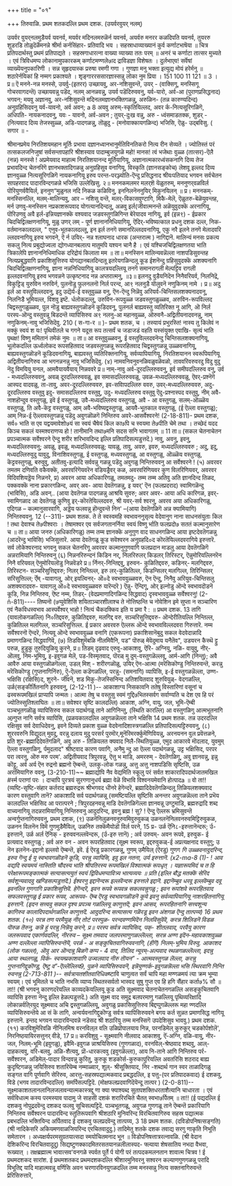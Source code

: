+++
title = "०१"

+++
तिरुवाळि. 
प्रथम शतकदल्लि प्रथम दशक. 
(उयर्वरवुयर् नलम्) 

उयर्वर वुयर्‌नलमुडैयर्व यवनर्व, 
मयर्वर मदिनलमरुळॆर्न यवनर्व, अयर्वरु मनरर कळदिपति यवनर्व, तुयररु शुडरडि तोळुदॆर्ळॆमनन्ने 
श्रीर्मा कर्नसिंहार- प्रतिवादि भय । सहस्राधाव्याख्यानं कुर्व कर्णाटभाषॆया ॥ चित्र प्रतिपदार्थस्तु प्रथमं प्रतिपाद्यते । सहस्रगाधारत्ना वाख्या व्याख्या ततः परम् ॥ अनरं च कर्णाटा तात्सर मुच्यते । एवं त्रिविधमप्प लोकानामुपकारकम् कर्णाटमण्णले७ाद द्राविडज्ञा विशेषतः । दुर्लभाएव! सर्वॆषां व्याख्यॆयनुपकारिणी । सन्न सृहृदयास्क प्ररुषा रमणी गणा । गुणज्ञा मनु भक्ता इत्युद्य मोयं हरेर्मनु ॥ शठारेर्नयिकां हि नम्मग प्रकाश्यते । शृङ्गाररससारज्ञास्सन्नु लोका नुम प्रिया । 
151 
100 
11 
121 
॥ 3 । 
प्र॥ ऎ मनने-नन्न मनस्से, उयर्वु-(इतरर) उच्छायवु, अर-नशिसुवन्तॆ, उयर् - (वाक्सिगू, मनस्सिगू गोचरवागदन्तॆ) उच्छायवन्नु पडॆद, नलम् आनन्नवन्नु, उयर्व पडॆदिरुववनु, यर्व-यारो, अर्व-आ (पुराणप्रसिद्धनाद) भगवन; मयवु अज्ञानवु, अर-नशिसुवन्तॆ मदिनलमज्ञानभक्तिगळन्नु, अरुळिन- (तन्न कारुण्यदिन्द) अनुग्रहिसिदवनु यर्व-यावनो, अर्व अवन; 
a 
8 
अयवु अरुम्-स्कृतियिल्लद, अवर‌ र्क-नित्यसूरिगळिगॆ, अधिपति- नायकनादवनु, यवः - यावनो, अर्व-अवन ; तुयर्-दुःख वन्नु, अरु - ध्वंसमाडतक्क, शुडर् - (नित्यवाद दिव्य तेजस्सुळ्ळ, अडि-पादगळन्नु, तॊळुदु - (मनोवाक्कायगळिन्द) भजिसि, ऎळु- उद्बविसु. 
( सगार ॥ - 

श्रीमानप्रमेय निरतिशयमहान मूर्तिः प्रभावा 
दज्ञानध्वानभानुर्मतिविनतिकरो नित्य रीन सेव्यतॆ । ज्योतिस्तं परं तत्सकलजनिजुषां सर्वसन्तापहारि श्रीशस्याव पादाम्बुजयुगळॆ महो! मानस! त्वं भजेथाः 
वुळ्ळ 
(तात्सर)-ऎलै (नन्न) मनस्से ! अप्रमेयवाद माहात्म 
निरतिशयानन्द मूर्तियागियू, अज्ञानात्मकारध्वंसकनागि दिव्य तेज प्रभावदिन्द चेतनरिगॆ ज्ञानभक्तादिगळन्नु अनुग्रहिसुव वनागियू, विस्कृति (ज्ञानसङ्कोच) लेशवू इल्लद दिव्य ज्ञानवुळ्ळ नित्यसूरिगळिगॆ नायकनागियू इरुव परन्त-परञ्ज्योति-ऎन्दु प्रसिद्धनाद श्रीयःपतियाद भगवन सर्वचेतन सापहरवाद 
पादारविन्दगळन्ने भजिसि उल्लेखिसु. 
२॥ मननकमलमर मलर्‌शॆ यॆळुतरुम्, 
मननुणर्‌वळविर्ल पॊरियुणर्ववैयिर्ल, इननुण‌“मुळुनल नदि‌ निकळ कळिविनु, इननिलनॆननुयिर् मिकुनयिलन् ॥ 
प्र। मननकम्-मनस्सिनल्लि, मलम्-मालिन्यवु, आर – नशिसु वन्तॆ, मलर्-विकासवुण्टागि, मिकै-मेलॆ, ऎळुतरु-बॆळॆयुवन्तह, मर्न उणवु-मनस्सिन नप्रकाशरूपवाद योगत्यानदिन्दलू, अळवु इर्ल(जीवात्मनन्तॆ अळॆयुवुदक्कॆ अरनागियू, पॊरिउणवु अवै इर्ल-इन्नियज्ञानक्कॆ वश्यवाद जडवस्तुगळिगिन्त बेरॆयादव नागियू, इर्व (इन्न९) - ईप्रकार चिदचिद्विलक्षणनागियू, मुळु उणर् लम् - पूर्ण ज्ञानाननिधियागियू, ऎदिर्-भविष्यत्काल 
प्रधनु दशक 
दल्ल, निक-वर्तमानकालदल्ल, " एनुव-भूतकालदल्लू, इन इर्ल तनगॆ समानरिल्लदवनागियू, एकु नरै इलने तनगॆ मेलादवरि ल्लदवनागियू इरुव भगवने, ऎ र्न उयिर्- नन्न श्लाघनाद धारक (अन्तरात्म ) नागिद्दानॆ. 
मालिन्यं मनसः प्रकत्य सकलु नित्य प्रबुद्योज्वला द्योगध्यानबलात्प मातुमपि यश्यन चानै है । एवं यश्चिजचिद्विलक्षणतया भाति त्रिकालेपि ज्ञानाननिधिमाधिक दरिद्रोयं किलाता मम ॥ 
ता॥ मनस्सिन मालिन्यवन्नॆल्ला नाशपडिसुवन्तह नित्यप्रबुद्धवागि प्रकाशिसुत्तिरुव योगद्यानबलदिन्दलू इतरेयगळिन्दलू कूड ईशनॆन्दु ग्रहिसुवुदक्कॆ अशक्यनागि चिदचिद्विलक्षणनागियू, ज्ञाना नन्ननिधियागियू कालत्रयदल्लियू तनगॆ समानरागली मेल्पट्टिव रागली इल्लदवनागियू इरुव भगवन्नने उत्कृष्टनाद नन्न अप्तरात्मनु, 
॥३॥ इलनदु वुडैयनिदॆन निनैवरियर्व, 
निलनिद्रॆ, विकुट्टिड् युरुविन नरुविर्न, पुलनॊडु फुलनलनॊ निर्ल परन्द, आ९ नलनुडै यॊलुवनॆ नणुकिनम् नामे । 
प्र॥ अदु इर्ल आ वस्तुविल्लदवनु, इदु उद्यॆर्य-ई वस्तुवुळ्ळ वनु, ऎन-ऎन्दु निन्नॆवु अरियर्व-चिन्तिसलशक्यनादवनू, निलनिडै भूमियल्ल, विशवु इष्टॆ. र्धलोकदल्लू, उरुविन-रूपवुळ्ळ जडवस्तुगळुळ्ळव, अरुविन-रूपविल्लद चिद्वस्तुगळुळ्ळव, पुल नॊडु बाह्यवस्तुगळॊडनॆ कूडिदवनू, पुलनर्ल बाह्यवस्तु व्यतिरिक्त नू आगि, ऒ निर्ल परस्प-ऒन्दु वस्तुवन्नू बिडदन्तॆ व्यापिसिरुव अ९ नलनु-आ महानवुळ्ळ, ऒरुवनै-अद्वितीयनादवनन्नु, नाम् नणुकिनम्-नावु भजिसिदॆवु. 
210 
( स-गा-र ॥ )- 
प्रथम शतक, 
च । 
तस्यायं प्रभुरस्ति! नास्य तु किलेवं न मक्कुं स्वयं श यः! पृथिवीतले च गगने यदूस रूप तत्सर्वं च जडाजडं वहति यस्संयुक्त एवाखि- सृत्यं भाति पृथक्ष! विष्णु ममितानं तमेकं नुमः ॥ 
ता॥ आ वस्तुवुळ्ळवनु, ई वस्तुविल्लदवनॆन्दु चिन्तिसलशक्यनागियू, भूलोकदल्लि ऊर्ध्वलोकद रूपसहितवाद जडवस्तुगळन्नू रूपरहितवाद चिद्वस्तुगळन्नू उळ्ळवनागियू, बाह्यवस्तुगळॊडनॆ कूडिदवनागियू, बाह्यवस्तु व्यतिरिक्तनागियू, सर्वव्यापियागियू, निरतिशयानन स्वरूपियागियू अद्वितीयनागिरुव आ भगनन्ननन्नु नावु भजिसिदॆवु. 
(४) नामवनिवनुवनळिवळुवळॆवळो, 
ताववरिवरुवरदु विदु वुदु नॆदु 
विमयियु यनल, आमवैयायवैयाय् निन्नववरे 
प्र॥ नाम्-नावु अर्व-दूरदल्लिरुववनु, इर्व समीपदल्लिरुव वनु, उर्व - मध्यदल्लिरुववनु, अवळ् दूरदल्लिरुववळु, इव समासदल्लिरुववळु, उवळ-मध्यदल्लिरुववळु, ऎवर्-प्रश्नॆगॆ आस्पद वादवळु, ता-तावु, अवर-दूरदल्लिरुववरु, इव‌-सविापदल्लिरु ववरु, उवर्-मध्यदल्लिरुववरु, अदु- दूरदल्लिरुव वस्तुवु इदु- समासदल्लिरुव वस्तुवु, उदु- मध्यदल्लिरुव वस्तुवु ऎदु-प्रश्नास्पद वस्तुवु, नीम् अवै-नाशहॊन्दुव वस्तुगळु, इवॆ ई वस्तुगळु, उवै-मध्यदल्लिरुव वस्तुगळु, अवै - आ वस्तुगळु, सलम्-ऒळ्ळॆय वस्तुगळु, ति अवै-कॆट्ट वस्तुगळु, आम् अवै-भविष्यद्वस्तुगळु, आयवै-भूतकाल वस्तुगळु, (ई ऎल्ला वस्तुगळू); आम् निन्न-ई ऎल्लावस्तुगळन्नू पडॆदु अवुगळॊळगॆ निन्तिरुव अवरे-आसर्वेश्वरने! 
(2-18-811)- 
प्रथम दशक, 
सर्व० भाति स एव यद्वयमावेशो७यं सा स्वयं चैषेयं किल का७पि च स्वयमा ते७पीति चेमे तथा । तच्छेदं यदद किञ्च सकलं यस्मश्वराणप्य हो ! तानीमानि तथा७मनि सदस सनि भावागतम् ॥ 
11 
ता॥ (सकल चेतनाचेतन प्रपञ्चात्मक सर्वेश्वरने ऎन्दु शरीर शरिभावदिन्द इल्लि प्रतिपादिसल्पडुत्तदॆ.) नावु, अवनु, इवनु, मध्यदल्लिरुववनु; अवळु, इवळु, मध्यदल्लिरुववळु; यावळु, तावु, अवरु, इवरु, मध्यदल्लिरुववरु ; अदु, इदु, मध्यदल्लिरुवुदु यावुदु, विनाशिवस्तुगळु, ई वस्तुगळु, मध्यवस्तुगळु, आ वस्तुगळु, ऒळ्ळॆय वस्तुगळु, कॆट्टवस्तुगळु, बरुवुवु, अतीतवु-इत्यादि सर्ववन्नु गळन्नू पडॆदु अवुगळु निन्तिरुववनु आ सर्वेश्वरने ! 
(५) अवरवर तमतम दणिवति वकैवक्कॆ, 
अवरवरिगॆयवरॆन वडियड्रैवर् कळ, अवरवरिणियवर कुण विलरिणियवर्, अवरवर विदिवशियड्डॆय निन्ननरे, 
प्र) अवरन‌ आया अधिकारिगळु, तमतमदु- तम्म तम्म अतिवु अति ज्ञानदिन्द तिळद, पक्कवक्कॆ नाना प्रकारगळिन्द, अवर् अव‌- आया देवतॆगळन्नु, इ यवर्' ऎन (फलप्रदराद) स्वामिगळॆन्दु (भाविसि), अडि अव‌न्.. (आया देवतॆगळ पादगळन्नु आश्रयि सुवरु; अवर अवर- आया अधि कारिगळ, इवर्-स्वामिगळाद आ देवतॆगळु कुणिवु इर्-कॊरतॆयिल्लदवरु, श्री यवर्-सर्व श्वरनु, अवरव‌ अया अधिकारिगळु, एदिगळ – कल्मानुसारवागि, अड्डॆय फलवन्नु हॊन्दुवन्तॆ निन‌' –(आया देवतॆगळिगॆ अन्न क्यामियागि) निन्तिरुववनु. 
12 
(--311)- 
प्रथम शतक. 
ते ते स्वस्वमहि स्वभावननुसृत्य वेदेवानुग नाना साधनसंयुताः किल ! तथा देवाश्च ते७पीश्वराः । तेषामश्वर एव सर्वजगतानर्निया स्वयं विष्णु र्भाति फलप्रदो७ सततं कल्मानुसारेण च ॥ ता॥ आया जनरु (अधिकारिगळु) तम्म तम्म ज्ञानक्कॆ अनुगुण वाद साधनगळिन्द आया इष्टदेवतॆगळन्नु (आदरॆन्दु भाविसि) भजिसुत्तारॆ. आया देवतॆगळू कूड सवॆश्वरन अनुग्रहदि०द कॊरतॆयिल्लदवरागिये इरुत्तारॆ. सर्व लोकेश्वरनाद भगवनु सकल चेतनरिगू अवरवर कल्मानुगुणवागि फलप्रदान माडलु आया देवतॆगळिगॆ अन्नरामियागि निन्तिरुवनु 
(६) निन्ननरिरुन्दनं किडिन नर्, निलरिरुलर् किडलर् तिरिस्टर्, ऎन्नुमोरियल्लिनरॆन निनै वरियवल् ऎनुमोरियलॊडु निन्नवॆडरे 
प्र॥ र्निनर्-निन्तिद्दवु, इरुवन‌- कुळितिद्दवरु, कडिनर्- मलगिद्दवरु, तिरिस्टन‌- सञ्चरिसुत्तिद्दवरु; निलर् निन्तिल्ल, इरु लर्-कुळितिल्ल, किडन्सिलर् मलगिल्ल, तिरिन्सिलर् सरिसुत्तिल्ल; र्ऎम् -यावागलू, ओर् इयल्विनर्- ऒ०दे स्वभाववुळ्ळवरु, ऎन ऎन्दु, निनैवु अरियुव-चिन्तिसलु अशक्यरादवरु- यावागलू ऒ०दे स्वभाववुळ्ळवरु यारॆन्दरॆ ) ऎन्नु- ऎन्दिगू, ओर् इल्नोडु ऒन्दे स्वभावदॊडनॆ कूडि, निन्न निन्तिरुव, ऎष्ट नम्म, तिडर्- (वेदप्रमाणादिगळिन्द सिद्धवाद) दृस्वभाववुळ्ळ सर्वेश्वरनु! (2-ñ-811)---- 
तिष्यनॊ (७प्पुवेशिसि शयिताञ्चारशीलाश्च ते नोत्तिष्ठन्ति च नोवेशिन इमे सुप्ता न सञ्चारिण एवं नैकविधस्वभाव आस्पर्वेश्वर् भाहो ! नित्यं चैकदक्किव इति य प्रमा रै : ॥ 
प्रथम दशक. 
13 
तागि (यावलोकगळल्लि) नि०तिद्दवरु, कुळितिद्दवरु, मलगिद्द वरु, सञ्चरिसुत्तिद्दवरु- ऒन्देरीतियल्लि निन्तिल्ल, कुळितिल्ल मलगिल्ल, सञ्चरिसुत्तिल्ल. ई प्रकार अवरवरु ऎल्लरू ऒन्दे स्वभावविल्लदवरा गिरुत्तारॆ. नम्म सर्वेश्वरनॊ ऎन्दरॆ, नित्यवू ऒन्दे स्वभाववुळ्ळ वनागि (एकरूपना) प्रकाशिसानॆबुदु सकल वेदवेदान्नादि प्रमाणगळिन्द सिद्धवागिवॆ, 
(७) तिडविशुमॆबळि नीलमिवैनि, 
पड” पॊरुळ् मेवॆदुमाय यनैतॆव", उडयरन कैस्थॆ ट्टु परुळ, हुडुकु तुरुदियुळियु कुरने, 
प्र॥ तिडम् दृढवाद एरुवु-आकाशवु, ऎरि- अग्नियु, नळि- वायुवु, नीर्-ऒलवु, निम-भूमियु, 
इ-इवुगळ मेलॆ, पड‌-विस्मृतवाद, पॊरळ् मु दुम्-वस्तुगळॆल्लवू, आर्म-आगि (निन्तु); अवै आवैरु आया वस्तुगळॊळगॆल्ला, उडल् मिश् - शरीरगळॊळु, उयिर् ऎन-आत्मा (मरॆसिकॊण्डु निन्तिरुवन्तॆ, करन्नु मरॆसिकॊण्डु (गुप्तनागिनिंरु), ऎु-ऎल्ला कडॆगळल्लि, परन्नु- (समनागि) व्यापिसि, इ-ई वस्तुगळन्नॆल्ला, उण्ण- भक्षिसि (रक्षिसि)द, शुरने- जीवनॆ, शड‌ मिकु-तेजस्सिनिन्द अतिशयितवाद शुरुवियुळ्- वेदगळल्लि, उर्ळ(सङ्कीर्तितनागि इरुववनु, 
(2-12-11 )-- 
आकाशाग्य निसकावनि ततेषु विस्तारिणां वसूनां च ढस्वरूपमखिलं प्राप्यापि जन्मतः। आत्मा तेषु च वस्तुसु स्वमं गुद्दि७भितस्सर्वग सर्वाण्यति च देश एव हि परं ज्योतिस्सुतिश्लाघितः ॥ ता॥ सवेश्वर सृष्टि कालदल्लि) आकाश, अग्नि, वायु, जल, भूमि-ऎम्बी पञ्चभूतगळॊळु व्यापिसिरुव सकल पदार्थगळू ताने आगिनिन्तु, (स्थिति कारल्लि) आ वस्तुगळिगु आत्मभूतनागि अन्र्गुप्त नागि सर्वत्र व्यापिसि, (प्रळयकालदल्लि अवुगळन्नॆल्ला ताने भक्षिसि 
14 
प्रथम शतक. 
तन्न उदरदल्लि रक्षिसुव सर्व देवाधिदेवनु, इवने दिव्यते प्रकाश वुळ्ळ वेदवेनादिशास्त्रगळल्लि प्रतिपादिसल्पट्टिरुववनु, 
(८) शुररवरुनि विद्युदल् मुवदु, 
वरन्नु दलाय 
मुदु परसर्र 
पुरमॊर,मूनॆरिमरर्क्कुमॆणिवियन्नु, अरनयनन वुल प्रवॆत्तळने, 
प्रति शुर‌-ब्रह्मादिदेवतॆगळिगॆ, अवु अरु - तिळियलत क्यवाद निलै-स्थितियुळ्ळ, ए‌मुद आकारवे मॊदलाद, युवमुम् ऎल्ला वस्तुगळिगू, र्पमुदलाद" श्रीष्टवाद कारण पवागि, अनैमु न्दु आ ऎल्ला पदार्थगळन्नू, उट्ट भक्षिसिद, परपर परा त्वरनु, ऒरु मरु परम'. अद्वितीयवाद त्रिपुरवन्नु, ऎत्तु भ माडि, अमररुम् - देवतॆगळिगू, अवु ज्ञानवन्नु, इन्नु कॊट्टु, अर्व अर्य ऎन रुद्रनो ब्रह्मनो ऎम्बन्तॆ, उलकु-लोक गळन्नु, अत्तु अत्तु नाशपडिसि सृष्टिसि, उळ अरामियागिरु 
ववनु, 
(3-210-11)~~ 
ब्रह्माद्योपि नैव वेद्यमिति स्कूलु परं सर्वत शाकारादिपदार्थजातमखिल #र्स्म पराणां परः । दाचापि पुरत्रयं सुरगणानुधर्य ब्रह्मा वेळॆ विभावि विश्वनयमेवानि होत्पादa ॥ 
वो 
ता!! (व्यष्टि-सृष्टि-संहार कर्तराद ब्रह्मरुद्ररू श्रीभगवद धीनरे हेगॆन्दरॆ, ब्रह्मादिदेवतॆगळिन्दलू तिळियलशक्यवाद कारण वस्तुवागि तानॆ? आकाशादि सर्व पदार्थगळन्नू (समष्टियल्लि सृष्टिसि अनन्तर अवुगळन्नॆल्ला ताने प्रभॆय कालदल्लि भक्षिसिद आ परात्परने ; त्रिपुरदहनवन्नू माडि देवतॆगळिगॆल्ला ज्ञानवन्नू उण्टुमाडि, ब्रह्मरुद्रादि शब्द वाच्यनागियू तदन्नरामियागियू निन्तिरुवनु आदुदरिन्द, इवनु ब्रह्म ! सु? ! ऎन्दु ऎल्लरू भ्रमिसुवन्तॆ अन्वर्गुप्तनागिरुववनु, 
प्रथम दशक, 
(९) उळनॆनिलुळनवनुरुवमिवुरुवुकळ् 
उळनलनॆनिलवनरुवमिट्टिरुवुकळ, 
उळनन विलनॆन विमॆ गुणमुडैमैयिल्, उळनिरु तक्कॆमैयोडॊ विर्ल परने, 
15 
प्र- उर्ळ ऎनि८-इरुत्तानॆन्दरू; र्उ-इरुत्तानॆ, उर्ळ अर्ल ऎनिक् - इरुववनल्लवॆन्दरू, (र्उ-इरु त्तानॆ) ; अर्व उरुवम्- अवन रूपवे, इरुवुक- ई प्रत्यवाद वस्तुगळु ; अर्व अरु वन - अवन रूपरहितवाद (सूक्ष्म स्वरूप, इद्दरुवुकळ्-ई अप्रत्यक्षनाद वस्तुगु; उ नॆन इलनॆन-इद्दानो इल्लवो ऎम्बन्तॆ, इवॆ. ई ऎरडु प्रकारगळन्नू, गुणम् उमैयिल् (ऎरडु) गुणग *गि उळ्ळवनादुदरिन्द, इरुव गॆन्दु ई यु स्वभावगळॊडनॆ कूडि, परन्नु व्यापिसि, इवु इल नतना, उर्य इरुत्तानॆ. 
(x2-ma-8 (1)- 
! 
आव वद्यदि स्वयमयं नास्तिति चौदस्य भाति श्रीपतिरस्य रूपमखिलं विश्वात्मकं रूपधृत् । यज्ञारूपमिदं च त हि परेक्षारूपमङ्कात्मकं सत्यासत्ययुतं स्वयं द्विविधमप्पावित्र्य भात्यव्ययः ॥ 
प्रति (इल्लि बौद्ध मतक्कॆ सेरिद सर्वशून्यवादवु खण्डिसल्पडुत्तदॆ.) ईश्वरनु इद्दानॆन्दरू इल्लवॆन्दरू इरुत्तले इद्दानॆ. इद्दानॆम्बुव धरवू इल्लवॆम्बुव दवू इवनल्लि गुणगागि प्रकाशिसुत्तिवॆ. हेगॆन्दरॆ, इवन रूपवे रूपवन्न सकलवन्नुगळु ; इवन रूपांशवे रूपरहितवाद सफलवस्तुगळु ई प्रकार रूपव, आरूपव- ऎम्ब ऎरडु स्वभावगळॊडनॆ कूये इवनु सर्वव्यापियागियू नाशरहितनागियू इरुत्तानॆ. (इदन सत्त्ववु सकल दृश्य प्रपञ्च गळल्लियू काणुत्तदॆ; इवन आसव, रूपरहितनागि सत्त्वशून्य कागिरुव कालादिपदार्थगळल्लि काणुत्तदॆ. आदुदरिन्द सत्यासत्य गळॆरडू इवन अंशगळ ऎन्दु तात्पय्य) 
16 
प्रथम शतक. 
(१०) परन्न तण परमैयुळ् नीर् तोटं परस्पुळ- 
परन्दवण्णमिदॆन निलविसुवॆवॆ, 
करन्न शिलिडनॆ विडळ पॊरुळ तॆरुनु, कन्नॆ हुं परन्नु निन्नॆयु करने, 
प्र॥ परस्प सर्वत्र व्यापिसिद, पक्- शीतलवाद, परवैयु कारण जलरूपवाद एकार्णवदल्लि, नीररुव – सूक्ष्म तमवाद जलपरमाणुगळल्लॆल्ला, सरन्न अण्ण इदॆन-महावकाशवुळ्ळ अण्ण दल्लॆल्ला व्यापिसिरुवन्तॆयॆ, परर्ळ - अ सङ्कुचितवागिरुववनागि, (हीगॆ) निलम्-भूमिय विरुवु. आकाशद (लोक गळल्ल), ऒवु आर ऒन्दन्नू बिळगॆ कप्प - 4 वाद, तिलिद न्यूरम्-अल्पवाद स्थळगळल्लॆल्ला, इदन्नु आया स्थलगळु, विर्क- स्वयम्प्रकाशवागि उज्वलवाद नीरु तॊयन” - आत्मवस्तुगळ लॆल्ला, करन्नु गुप्तनागिद्दुकॊण्डु, ऎष्टु व”-ऎल्लॆल्लिय9, पुळने व्यापिसिरुववनॆ, इन्नॆयुण्णर्क-इवुगळन्नॆल्ला भसि स्थिरवागि निन्ति 
रुवनन्नु 
(2-713-811 )-- 
सर्वत्रायतशीतवारिधिक*ष्टावि चाणुत्वत 
सर्वं चापि महा मण्णळमयं त्या क्रम भूम्या स्वयम्। एवं भूमितले च भाति नभसि व्याप्य स्थितस्सर्वतो 
भास्वद सुषु गुप्त एव हि हगि सैंहार कर्ता७% सौ ॥ 
ता!! (श्री भगवनु कारणदरॆयल्लि काव्यदकॆयल्लियू कूड अति सूक्ष्मवाद चेतनाचेतनगळल्लि असङ्कुचितवागि व्यापिसि इरुत्ता नॆन्दु इल्लि हेळल्पडुत्तदॆ.) अति सूक्ष्म वाद समुद्र बलपरमाणु गळल्लियू पृथिव्यरिक्षादि लोकान्नर्वति्रयुद सूक्ष्मवाद अचि द्वस्तुगळल्लियू, अवुगळु प्रकासिसुत्तिरुव बिद्दप्पुगळॆल्लरू महा ण्णदल्लि व्यापिसिरुवन्तॆये आ सं कॆ तागि, अन्वर्यवनागिद्दुकॊण्डु सर्वत्र व्यापिसिरुववने बगय कर्त सुन्नत प्रमाणसिद्ध नागियू इरुत्तानॆ. इन्तद भगवन पादारविन्दवन्ने नडॆसद श्री शठारियु तम्म मनस्सिगॆ उपदेशिसुव भाववु.) 
प्रथम दशक. 
(११) करविशुमॆरिवळि नी‌निलमिश्र 
वरनविल्‌ल वलि उळिप्रॊपालयाय निन्न, परनडिमेल् कुरुकूर् चडकोर्पशोलॆ', निरनिष्ठयायिरसत्तुनर् वीडे, 
17 
प्र॥ करविशुवु - सूक्ष्मवागि नीलवाद आकाशवु, ऎं-अग्नि, वळि-वायु, नीर-जल, निलम्-भूमि (इवुगळु), इवैमि-इवुगळ न्नाश्रयिसिरुव (गुणगळाद), वरनविल्-श्रेष्ठवाद शब्दवु, आल्- दाहकत्ववु, वरि-बलवु, अळि-शैत्यवु, प्रॊ-धारकत्ववु (इवुगळॆल्ला), आय नि-ताने आगि निन्तिरुव पर्र-सर्वेश्वरन, अडिमेल्-पादार विन्दवन्नु कुरितु, कुरुकू‌ शडकोर्स-कुरुकापुरियल्लि अवतरिसि शठराद बाह्य कुदृष्टिगळन्नु जयिसिरुव शतारियॆम्ब नम्माळ्वार, शूल्- श्रीसूक्तियाद, निर -शब्दार्थ गान स्वर ताळादिगळु सङ्गत वागि पूर्णवागि सेरिरुव, आरत्तु-सहस्रपद्यात्मकवाद प्रबद्धदल्लि, इ पत्तु-(पर प्रतिपादकवाद) ई दशकवु, विडे (भगव तादारविन्ददल्लि) समर्पिसल्पट्टिदॆ. (मोक्षफलप्रदवागिदॆयॆन्दू तात्पर ) 
(2-0-811)-- 
सूक्ष्माकाशतलानलानिलजलावन्यात्मकास्त्रद्दु णा क्या फ्याश्यब्द सुतापशक्तिधरताशैत्यानि चाधारता । एवं सर्वविधात्म कस्य परमस्याव पादामु जे साहसी दशकं शरारिरचिते चैतत् स्वभा७र्पितम् ॥ 
ता!! (ई पद्यदल्लि ई दशकवु नोपुद्रदवॆन्दु दशकद फलवु सूचिसल्पट्टिदॆ. पञ्चभूतगळू, अवुगळ गुणगळू ताने ऎम्बन्तॆ प्रकारियागि निन्तिरुव सर्वेश्वरन पादारविन्द स्तुतिरूपवागि श्रीशठारि मुनिवरिन्द विरचितवागिरुव सहस्र पद्यात्मक प्रबभदल्लि भक्तियिन्द अर्पितवाद ई दशकवु फलप्रदवॆन्दु तात्पय्य, 
3 
18 
प्रथम शतक. 
(दविडोपनिषत्सङ्गति) 
(श्री नादिकेसरि अकियमणवाळजियरिन्द एरचितवादुदु.) 
तादिमेतु शतके दशक तवाद्य सरगु णाकृति निभूति समेतारन । अध्यक्षर्यपरमसुग्रतयात्सदा स्मयोचितमनाद भून ॥ 
विडोपनिषत्तात्ररत्नावळि. 
(श्री वेदान देशिकरिन्द विरचितवादुदु) सिद्यष्टुणक्कादमितरसतयानन्नलीलास्पद- 
फ्ल्याया शेषसातिय नभदा वैभवा, रूख्यात् । तक्षब्रह्मात्म भावात्सव'वनगळे स्पर्वत 
पूर्ते 
र्प योगी परं तत्पदकमलनतान शावात्म चित्रव ! 
ई प्रथमदशकद सारांश. 
ई प्रथमशतकद प्रथमदशकदल्लि श्रीशारमुनिवरनु सश्वरन कल्याणगुणगळन्नू परादि विभूतिद्द यादि माहात्मवन्नू वर्णिसि अवन चरणारविनयुगळदल्लि तम्म मनस्सन्नु नित्य सक्तनागिरुवन्तॆ प्रेरिसिरुत्तारॆ, 
